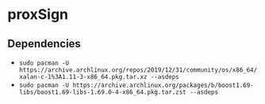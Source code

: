 # proxSign

## Dependencies

- ```sudo pacman -U https://archive.archlinux.org/repos/2019/12/31/community/os/x86_64/xalan-c-1%3A1.11-3-x86_64.pkg.tar.xz --asdeps```
- ```sudo pacman -U https://archive.archlinux.org/packages/b/boost1.69-libs/boost1.69-libs-1.69.0-4-x86_64.pkg.tar.zst --asdeps```